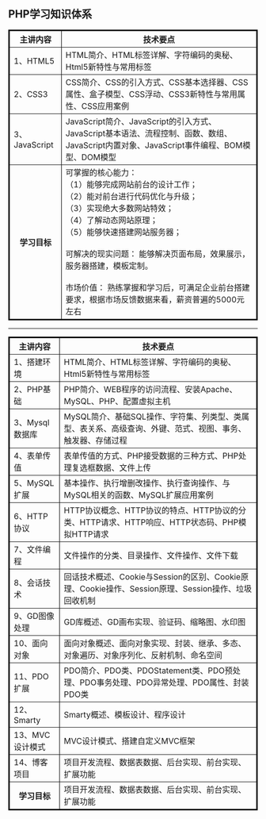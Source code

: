 ## PHP学习知识体系
<table border="2" bordercolor="black" cellspacing="0" cellpadding="5">  
        <tr>
            <th>主讲内容</th>  
            <th>技术要点</th>
        </tr>  
        <tr>
            <td>1、HTML5</td>  
            <td>HTML简介、HTML标签详解、字符编码的奥秘、Html5新特性与常用标签</td>
        </tr>  
        <tr>
            <td>2、CSS3</td>  
            <td>CSS简介、CSS的引入方式、CSS基本选择器、CSS属性、盒子模型、CSS浮动、CSS3新特性与常用属性、CSS应用案例</td>  
        </tr>  
        <tr>  
            <td>3、JavaScript</td>  
            <td>JavaScript简介、JavaScript的引入方式、JavaScript基本语法、流程控制、函数、数组、JavaScript内置对象、JavaScript事件编程、BOM模型、DOM模型</td>
        </tr>
        <tr>  
            <th>学习目标</th>  
            <td>可掌握的核心能力：<br/>
（1）能够完成网站前台的设计工作；<br/>
（2）能对前台进行代码优化与升级；<br/>
（3）实现绝大多数网站特效；<br/>
（4）了解动态网站原理；<br/>
（5）能够快速搭建网站服务器；<br/><br/>
可解决的现实问题：
能够解决页面布局，效果展示，服务器搭建，模板定制。<br/><br/>
市场价值：
熟练掌握和学习后，可满足企业前台搭建要求，根据市场反馈数据来看，薪资普遍的5000元左右   </td>
        </tr>
</table>

---

<table border="2" bordercolor="black" cellspacing="0" cellpadding="5">  
        <tr>   
            <th>主讲内容</th>  
            <th>技术要点</th>
        </tr>  
        <tr>   
            <td>1、搭建环境</td>  
            <td>HTML简介、HTML标签详解、字符编码的奥秘、Html5新特性与常用标签</td> 
        </tr>  
        <tr>  
            <td>2、PHP基础</td>  
            <td>PHP简介、WEB程序的访问流程、安装Apache、MySQL、PHP、配置虚拟主机</td>  
        </tr>  
        <tr>  
            <td>3、Mysql数据库</td>  
            <td>MySQL简介、基础SQL操作、字符集、列类型、类属型、表关系、高级查询、外键、范式、视图、事务、触发器、存储过程</td>
        </tr>
        <tr>  
            <td>4、表单传值</td>  
            <td>表单传值的方式、PHP接受数据的三种方式、PHP处理复选框数据、文件上传</td>
        </tr>
        <tr>  
            <td>5、MySQL扩展</td>  
            <td>基本操作、执行增删改操作、执行查询操作、与MySQL相关的函数、MySQL扩展应用案例</td>
        </tr>
        <tr>  
            <td>6、HTTP协议</td>
            <td>HTTP协议概念、HTTP协议的特点、HTTP协议的分类、HTTP请求、HTTP响应、HTTP状态码、PHP模拟HTTP请求</td>
        </tr>
        <tr>  
            <td>7、文件编程</td>  
            <td>文件操作的分类、目录操作、文件操作、文件下载</td>
        </tr>
        <tr>  
            <td>8、会话技术</td>  
            <td>回话技术概述、Cookie与Session的区别、Cookie原理、Cookie操作、Session原理、Session操作、垃圾回收机制</td>
        </tr>
        <tr>  
            <td>9、GD图像处理</td>  
            <td>GD库概述、GD画布实现、验证码、缩略图、水印图</td>
        </tr>
        <tr>  
            <td>10、面向对象</td>  
            <td>面向对象概述、面向对象实现、封装、继承、多态、对象遍历、对象序列化、反射机制、命名空间</td>
        </tr>
        <tr>  
            <td>11、PDO扩展</td>  
            <td>PDO简介、PDO类、PDOStatement类、PDO预处理、PDO事务处理、PDO异常处理、PDO属性、封装PDO类</td>
        </tr>
        <tr>  
            <td>12、Smarty</td>  
            <td>Smarty概述、模板设计、程序设计</td>
        </tr>
        <tr>  
            <td>13、MVC设计模式</td>  
            <td>MVC设计模式、搭建自定义MVC框架</td>
        </tr>
        <tr>  
            <td>14、博客项目</td>  
            <td>项目开发流程、数据表数据、后台实现、前台实现、扩展功能</td>
        </tr>
        <tr>  
            <th>学习目标</th>  
            <td>项目开发流程、数据表数据、后台实现、前台实现、扩展功能</td>
        </tr>
</table> 
